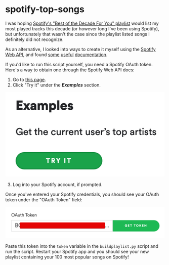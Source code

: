 # spotify-top-songs

I was hoping [Spotify's "Best of the Decade For You"
playlist](https://www.cnet.com/how-to/spotify-wrapped-how-to-see-your-top-songs-for-2019-and-the-decade/)
would list my most played tracks this decade (or however long I've been using
Spotify), but unfortunately that wasn't the case since the playlist listed
songs I definitely did not recognize.

As an alternative, I looked into ways to create it myself using the [Spotify
Web API](https://developer.spotify.com/documentation/web-api/), and found
[some](https://developer.spotify.com/documentation/web-api/reference/personalization/get-users-top-artists-and-tracks)
[useful](https://developer.spotify.com/documentation/web-api/reference/playlists/add-tracks-to-playlist/)
[documentation](https://developer.spotify.com/documentation/web-api/reference/playlists/create-playlist/).

If you'd like to run this script yourself, you need a Spotify OAuth token.
Here's a way to obtain one through the Spotify Web API docs:
1. Go to [this page](https://developer.spotify.com/documentation/web-api/reference/personalization/get-users-top-artists-and-tracks/).
2. Click "Try it" under the ***Examples*** section.

<img src="/img/tryit.png" width="750">

3. Log into your Spotify account, if prompted.

Once you've entered your Spotify credentials, you should see your OAuth token
under the "OAuth Token" field:

<img src="/img/oauth.png" width="750">

Paste this token into the `token` variable in the `buildplaylist.py` script and
run the script.  Restart your Spotify app and you should see your new playlist
containing your 100 most popular songs on Spotify!

